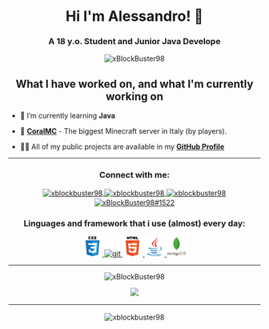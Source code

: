 <h1 align="center">Hi I'm Alessandro! 👋</h1>
<h3 align="center">A 18 y.o. Student and Junior Java Develope</h3>
<p align="center"> <img src="https://komarev.com/ghpvc/?username=xBlockBuster98" alt="xBlockBuster98" /> </p>

<h2 align="center"> What I have worked on, and what I'm currently working on</h2>

- 🌱 I’m currently learning **Java**

- 🌊 [**CoralMC**](https://www.coralmc.it/) - The biggest Minecraft server in Italy (by players).

- 👨‍💻 All of my public projects are available in my [**GitHub Profile**](https://www.github.com/xBlockBuster98)

<hr>
<h3 align="center">Connect with me:</h3>

<p align="center">
  <a href="https://dev.to/xblockbuster98" target="blank">
    <img align="center" src="https://cdn.jsdelivr.net/npm/simple-icons@3.0.1/icons/dev-dot-to.svg" alt="xblockbuster98" height="30" width="40" />
  </a>

  <a href="https://stackoverflow.com/users/xblockbuster98" target="blank">
    <img align="center" src="https://raw.githubusercontent.com/rahuldkjain/github-profile-readme-generator/master/src/images/icons/Social/stack-overflow.svg" alt="xblockbuster98" height="30" width="40" />
  </a>
    
  <a href="https://www.youtube.com/channel/UC6vQ_pyEjW8LaYRjDliDCJw" target="blank">
    <img align="center" src="https://raw.githubusercontent.com/rahuldkjain/github-profile-readme-generator/master/src/images/icons/Social/youtube.svg" alt="xblockbuster98" height="30" width="40"/>
  </a>
    
  <a href="https://discord.gg/! xBlockBuster98#1522" target="blank">
    <img align="center" src="https://raw.githubusercontent.com/rahuldkjain/github-profile-readme-generator/master/src/images/icons/Social/discord.svg" alt="xBlockBuster98#1522" height="30" width="40" />
  </a>
</p>

<h3 align="center">Linguages and framework that i use (almost) every day:</h3>
<p align="center"> 

  <a href="https://www.w3schools.com/css/" target="_blank"> 
    <img src="https://raw.githubusercontent.com/devicons/devicon/master/icons/css3/css3-original-wordmark.svg" alt="css3" width="40" height="40"/> 
  </a> 

  <a href="https://git-scm.com/" target="_blank">
    <img src="https://www.vectorlogo.zone/logos/git-scm/git-scm-icon.svg" alt="git" width="40" height="40"/> 
  </a> 
  
  <a href="https://www.w3.org/html/" target="_blank">
    <img src="https://raw.githubusercontent.com/devicons/devicon/master/icons/html5/html5-original-wordmark.svg" alt="html5" width="40" height="40"/>
  </a> 

  <a href="https://www.java.com" target="_blank">
    <img src="https://raw.githubusercontent.com/devicons/devicon/master/icons/java/java-original.svg" alt="java" width="40" height="40"/>
  </a> 

  <a href="https://www.mongodb.com/" target="_blank">
    <img src="https://raw.githubusercontent.com/devicons/devicon/master/icons/mongodb/mongodb-original-wordmark.svg" alt="mongodb" width="40" height="40"/>
  </a>
</p>

<hr>
<p align="center">
  <img src="https://github-readme-stats.vercel.app/api?username=xBlockBuster98&show_icons=true&count_private=true&" alt="xBlockBuster98" />
</p>

<p align="center">
  <img src="https://discord.c99.nl/widget/theme-3/758012458945216703.png" /> 
  <hr>
</p>

<p align="center">
  <img align="center" src="https://github-readme-streak-stats.herokuapp.com/?user=xblockbuster98&" alt="xblockbuster98" />
</p>
